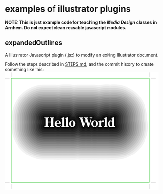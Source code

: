 # examples of illustrator plugins

**NOTE: This is just example code for teaching the *Media Design* classes in Arnhem. Do not expect clean reusable javascript modules.**


## expandedOutlines

A Illustrator Javascript plugin (.jsx) to modify an exiting Illustrator document.


Follow the steps described in [STEPS.md](https://github.com/ArtezGDA/illustratorMoutains/blob/master/STEPS.md), and the commit history to create something like this:  
![Finished work](https://github.com/ArtezGDA/illustratorMoutains/blob/master/screenshots/step4_finished.png)
